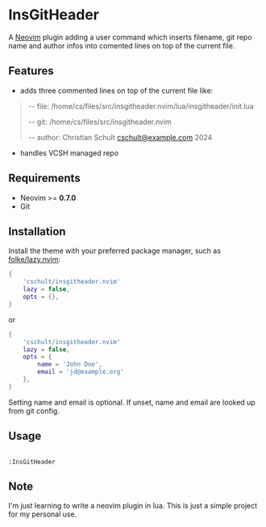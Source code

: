 # InsGitHeader

A [Neovim](https://github.com/neovim/neovim) plugin adding a user command
which inserts filename, git repo name and author infos into comented lines
on top of the current file.

## Features

- adds three commented lines on top of the current file like:

> -- file: /home/cs/files/src/insgitheader.nvim/lua/insgitheader/init.lua
>
> -- git: /home/cs/files/src/insgitheader.nvim
>
> -- author: Christian Schult <cschult@example.com> 2024

- handles VCSH managed repo

## Requirements

- Neovim >= **0.7.0**
- Git

## Installation

Install the theme with your preferred package manager, such as
[folke/lazy.nvim](https://github.com/folke/lazy.nvim):

```lua
{
    'cschult/insgitheader.nvim'
    lazy = false,
    opts = {},
}
```

or

```lua
{
    'cschult/insgitheader.nvim'
    lazy = false,
    opts = {
        name = 'John Doe',
        email = 'jd@example.org'
    },
}
```

Setting name and email is optional. If unset,
name and email are looked up from git config.

## Usage

```vim

:InsGitHeader

```

## Note

I'm just learning to write a neovim plugin in lua. This is just a simple project for my personal use.
